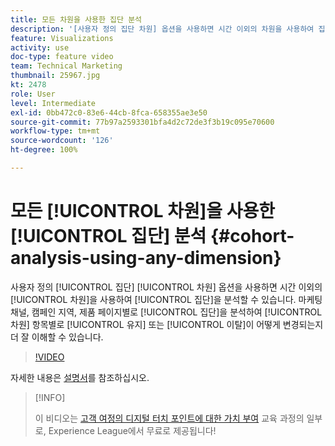 ```yaml
---
title: 모든 차원을 사용한 집단 분석
description: '[사용자 정의 집단 차원] 옵션을 사용하면 시간 이외의 차원을 사용하여 집단을 분석할 수 있습니다. 마케팅 채널, 캠페인 지역, 제품 페이지별로 집단을 분석하여 차원 항목별로 유지 또는 이탈이 어떻게 변경되는지 더 잘 이해할 수 있습니다.'
feature: Visualizations
activity: use
doc-type: feature video
team: Technical Marketing
thumbnail: 25967.jpg
kt: 2478
role: User
level: Intermediate
exl-id: 0bb472c0-83e6-44cb-8fca-658355ae3e50
source-git-commit: 77b97a2593301bfa4d2c72de3f3b19c095e70600
workflow-type: tm+mt
source-wordcount: '126'
ht-degree: 100%

---
```


# 모든 [!UICONTROL 차원]을 사용한 [!UICONTROL 집단] 분석 {#cohort-analysis-using-any-dimension}

사용자 정의 [!UICONTROL 집단] [!UICONTROL 차원] 옵션을 사용하면 시간 이외의 [!UICONTROL 차원]을 사용하여 [!UICONTROL 집단]을 분석할 수 있습니다. 마케팅 채널, 캠페인 지역, 제품 페이지별로 [!UICONTROL 집단]을 분석하여 [!UICONTROL 차원] 항목별로 [!UICONTROL 유지] 또는 [!UICONTROL 이탈]이 어떻게 변경되는지 더 잘 이해할 수 있습니다.

>[!VIDEO](https://video.tv.adobe.com/v/25967/?quality=12)

자세한 내용은 [설명서](https://experienceleague.adobe.com/docs/analytics/analyze/analysis-workspace/visualizations/cohort-table/cohort-analysis.html?lang=ko)를 참조하십시오.

>[!INFO]
>
> 이 비디오는 [고객 여정의 디지털 터치 포인트에 대한 가치 부여](https://experienceleague.adobe.com/?recommended=Analytics-U-1-2020.2) 교육 과정의 일부로, Experience League에서 무료로 제공됩니다!
